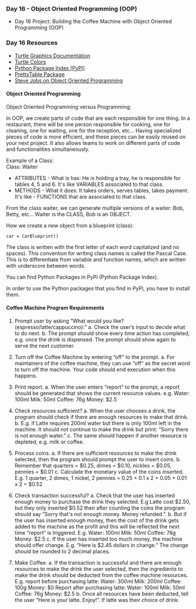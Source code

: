 ### Day 16 - Object Oriented Programming (OOP)
- Day 16 Project: Building the Coffee Machine with Object Oriented Programming (OOP)

### Day 16 Resources
- [Turtle Graphics Documentation](https://docs.python.org/3/library/turtle.html)
- [Turtle Colors](https://cs111.wellesley.edu/reference/colors)
- [Python Package Index (PyPI)](https://pypi.org/)
- [PrettyTable Package](https://pypi.org/project/prettytable/)
- [Steve Jobs on Object Oriented Programming](https://www.rollingstone.com/culture/culture-news/steve-jobs-in-1994-the-rolling-stone-interview-231132/)

#### Object Oriented Programming

Object Oriented Programming versus Programming:

In OOP, we create parts of code that are each responsible for one thing.
In a restaurant, there will be one person responsible for cooking, one for cleaning, one for waiting, one for the reception, etc...
Having specialized pieces of code is more efficient, and these pieces can be easily reused on your next project. It also allows teams to work on different parts of code and functionalities simultaneously.

Example of a Class: \
Class: Waiter
- ATTRIBUTES - What is has: He is holding a tray, he is responsible for tables 4, 5 and 6. It's like VARIABLES associated to that class.
- METHODS - What it does: It takes orders, serves tables, takes payment. It's like - FUNCTIONS that are associated to that class.

From the class waiter, we can generate multiple versions of a waiter: Bob, Betty, etc...
Waiter is the CLASS, Bob is an OBJECT.

How we create a new object from a blueprint (class):
```
car = CarBlueprint()
```

The class is written with the first letter of each word capitalized (and no spaces).
This convention for writing class names is called the Pascal Case.
This is to differentiate from variable and function names, which are written with underscore between words.

You can find Python Packages in PyPi (Python Package Index).

In order to use the Python packages that you find in PyPi, you have to install them.

#### Coffee Machine Program Requirements

1. Prompt user by asking “What would you like? (espresso/latte/cappuccino):”
a. Check the user’s input to decide what to do next.
b. The prompt should show every time action has completed, e.g. once the drink is
dispensed. The prompt should show again to serve the next customer.

2. Turn off the Coffee Machine by entering “off” to the prompt.
a. For maintainers of the coffee machine, they can use “off” as the secret word to turn off
the machine. Your code should end execution when this happens.

3. Print report.
a. When the user enters “report” to the prompt, a report should be generated that shows
the current resource values. e.g.
Water: 100ml
Milk: 50ml
Coffee: 76g
Money: $2.5

4. Check resources sufficient?
a. When the user chooses a drink, the program should check if there are enough
resources to make that drink.
b. E.g. if Latte requires 200ml water but there is only 100ml left in the machine. It should
not continue to make the drink but print: “Sorry there is not enough water.”
c. The same should happen if another resource is depleted, e.g. milk or coffee.

5. Process coins.
a. If there are sufficient resources to make the drink selected, then the program should
prompt the user to insert coins.
b. Remember that quarters = $0.25, dimes = $0.10, nickles = $0.05, pennies = $0.01
c. Calculate the monetary value of the coins inserted. E.g. 1 quarter, 2 dimes, 1 nickel, 2
pennies = 0.25 + 0.1 x 2 + 0.05 + 0.01 x 2 = $0.52

6. Check transaction successful?
a. Check that the user has inserted enough money to purchase the drink they selected.
E.g Latte cost $2.50, but they only inserted $0.52 then after counting the coins the
program should say “Sorry that's not enough money. Money refunded.”.
b. But if the user has inserted enough money, then the cost of the drink gets added to the
machine as the profit and this will be reflected the next time “report” is triggered. E.g.
Water: 100ml
Milk: 50ml
Coffee: 76g
Money: $2.5
c. If the user has inserted too much money, the machine should offer change.
E.g. “Here is $2.45 dollars in change.” The change should be rounded to 2 decimal
places.

7. Make Coffee.
a. If the transaction is successful and there are enough resources to make the drink the
user selected, then the ingredients to make the drink should be deducted from the
coffee machine resources.
E.g. report before purchasing latte:
Water: 300ml
Milk: 200ml
Coffee: 100g
Money: $0
Report after purchasing latte:
Water: 100ml
Milk: 50ml
Coffee: 76g
Money: $2.5
b. Once all resources have been deducted, tell the user “Here is your latte. Enjoy!”. If
latte was their choice of drink.